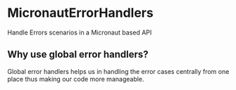# MicronautErrorHandlers
Handle Errors scenarios in a Micronaut based API

## Why use global error handlers?
Global error handlers helps us in handling the error cases centrally from one place thus making our code more manageable.
